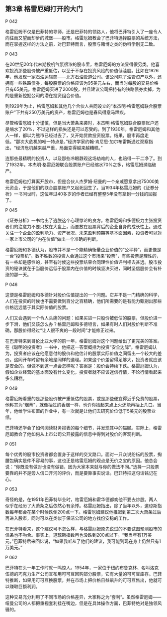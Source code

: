 ## 第3章 格雷厄姆打开的大门

P 042

格雷厄姆不仅是巴菲特的导师，还是巴菲特的领路人，他将巴菲特引入了一座令人向往而又望而却步的城堡——股市。格雷厄姆教会了巴菲特选择股票的系统方法，而在掌握这样的方法之前，对巴菲特而言，股票与赌博之类的伪科学别无二致。

P 043

在20世纪20年代末期投机气氛很浓的股市里，格雷厄姆的方法显得很另类。他喜欢投资那些股价被严重低估，以至于不存在投资风险的价值低洼股。比如在1926年，他发现一家石油运输商——北方石油管道公司。该公司除了油管资产以外，还拥有一些铁路债券，每股股票的价格应该为95美元左右，而当时每股的交易价格只有65美元。格雷厄姆买进了2000股，并且建议公司把持有的铁路债券卖掉，为的是重新挖掘公司的潜在投资组合价值。

到1929年为止，格雷厄姆和其他几个合伙人共同设立的“本杰明·格雷厄姆联合股票账户”下共有250万美元的资产，格雷厄姆也是春风得意马蹄疾。

尽管格雷厄姆十分谨慎，但是当大萧条来袭时，本杰明·格雷厄姆联合股票账户还是缩水了20%，不过这样的损失还是可以忍受的。到了1930年，格雷厄姆和其他人一样，都以为熊市已经过去了，又开始贷款投资股票。结果，股市再度走低。“那次大危机的唯一特点是，”经济学家约翰·肯尼思·加尔布雷斯通过观察指出，“经济危机越来越严重，局面变得越来越糟糕。”

连那些最精明的投资人，以及那些冷眼静观这场劫难的人，也赔得一干二净了。到了1932年，本杰明·格雷厄姆联合股票账户已经缩水70%之多，格雷厄姆濒临破产。

格雷厄姆也打算离开股市，但是合伙人杰罗姆·纽曼的一个亲戚愿意拿出75000美元资金，于是他们的联合股票账户又起死回生了。当1934年格雷厄姆的《证券分析》一书问世时，这位年过40多岁的作者已经有整整5年没有拿到一分钱的回报了。

P 045

《证券分析》一书给出了逃脱这个心理悖论的良方。格雷厄姆和多德极力主张投资者们的注意力不要只放在大盘上，而要放在股票背后的企业自身的成长性上。通过关注一个企业的盈利能力、资产状况、未来盈利预期等基本面因素，投资者可以对一家上市公司的“内在价值”做出一个准确的判断。

格雷厄姆和多德认为，股市并不是一个能精确衡量企业价值的“公平秤”，而更像是一台“投票机”。数不胜数的投资人会通过这个市场来“投票”，有些投票是理性的，有一些却是感性的，甚至有时候这些投票结果会同理性价值评判相去甚远。股市投资的秘诀就在于当股价远低于股票内在价值的时候坚决买进，同时坚信股价会有补涨的那一天。

P 046

这便是格雷厄姆和多德针对股价估值提出的一个问题。它并不是一门精确的科学，人们在投资的时候也不需要做到百分之百精确，他们所需要的是有能力甄别出那些价格远远低于其实际价值的股票。

人们又会遇到一个令人头痛的问题：如果买进一只股价被低估的股票，但股价进一步下滑，他们又该怎么办？格雷厄姆和多德坦言，如果有时人们对股价判断不准确，那股价得经过“让人很不爽的一段时间”才能修正过来。

在巴菲特来到哥伦比亚大学的前一年，格雷厄姆对这个问题给出了更完美的答案。在《聪明的投资者》一书中，他把这一答案概括为投资“安全边际”。格雷厄姆认为，投资者应该在他愿意付的股价和他估计的股票实际价值之间留出一个较大的差价。这同开车时留有余地是同样的道理。如果这个价差留得足够大，投资者就应该是安全的。但做不到这一点会怎样呢？答案是：股价会持续下跌。格雷厄姆认为，假如企业经营的基本面没有什么变化，投资者就不应该迷信行情，不论行情看起来多么糟糕。

P 049

格雷厄姆看重的是那些股价被严重低估的股票，或是那些便宜得近乎免费的股票，他称其为“烟蒂”，就像抽过的香烟一样，也许你捡起来点上火还能再抽上几口。当年，他给学生布置的作业中，有一次就是让他们去研究价位低于5美元的股票业绩。

巴菲特还学会了如何阅读财务报表的每个细节，并发现其中的猫腻。实际上，格雷厄姆教会了他如何从上市公司公开披露的信息中得到对股价的客观判断。

P 051

每个优秀的股市投资者都会置身于这样的交叉路口。面对一只众说纷纭的股票，掏腰包确实是件不容易的事，这也正是格雷厄姆的观点是无价之宝的原因。他总会说：“你既没有做对也没有做错，因为大家本来就与你的做法不同。”选择一只股票要靠的并不是旁人信口开河的评价，而是要靠事实说话。巴菲特把这句话铭记在心。

P 053

奇怪的是，在1951年巴菲特毕业时，格雷厄姆和霍华德都劝他不要去炒股。两人似乎在经历了大萧条之后依然心有余悸。格雷厄姆指出，除了当年以外，道琼斯指数每年都会在某个时候跌倒200点一下。格雷厄姆建议他推迟到第二次大萧条过后再进入股市，同时可以在类似于保洁公司的地方找份安稳的工作。

在巴菲特看来，这个建议可不怎么样，与格雷厄姆原先说过的不要试图预测股市的信条也不吻合。事实上，道琼斯指数再也没跌到200点以下。“我当年有1万美元，”巴菲特后来回忆说，“如果我听从了他们的建议，我可能到现在身上仍然只有1万美元。”

P 062

巴菲特在头一年工作时就一鸣惊人。1954年，一家位于纽约布鲁克林、名叫洛克伍德的巧克力生产公司宣布用可可豆回购部分股票，它有大量的可可豆库存。巴菲特推断，如果用可可豆换股票，并在市场上把价格日益飙升的可可豆售出，他就可以赚取巨额利润。

这种交易充分利用了不同市场的价格差异，大家称之为“套利”。虽然格雷厄姆——纽曼公司的人都把重视套利挂在嘴边，但是在具体操作方面，巴菲特绝对是独领风骚的。
